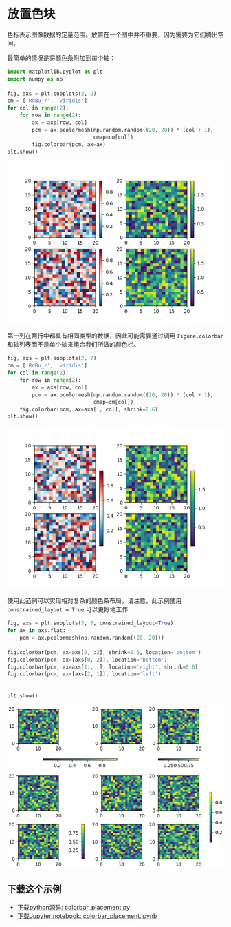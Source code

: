 # 放置色块

色标表示图像数据的定量范围。放置在一个图中并不重要，因为需要为它们腾出空间。

最简单的情况是将颜色条附加到每个轴：

```python
import matplotlib.pyplot as plt
import numpy as np

fig, axs = plt.subplots(2, 2)
cm = ['RdBu_r', 'viridis']
for col in range(2):
    for row in range(2):
        ax = axs[row, col]
        pcm = ax.pcolormesh(np.random.random((20, 20)) * (col + 1),
                            cmap=cm[col])
        fig.colorbar(pcm, ax=ax)
plt.show()
```

![放置色块示例](/static/images/gallery/sphx_glr_colorbar_placement_001.png)

第一列在两行中都具有相同类型的数据，因此可能需要通过调用 ``Figure.colorbar`` 和轴列表而不是单个轴来组合我们所做的颜色栏。

```python
fig, axs = plt.subplots(2, 2)
cm = ['RdBu_r', 'viridis']
for col in range(2):
    for row in range(2):
        ax = axs[row, col]
        pcm = ax.pcolormesh(np.random.random((20, 20)) * (col + 1),
                            cmap=cm[col])
    fig.colorbar(pcm, ax=axs[:, col], shrink=0.6)
plt.show()
```

![放置色块示例2](/static/images/gallery/sphx_glr_colorbar_placement_002.png)

使用此范例可以实现相对复杂的颜色条布局。请注意，此示例使用 ``constrained_layout = True`` 可以更好地工作

```python
fig, axs = plt.subplots(3, 3, constrained_layout=True)
for ax in axs.flat:
    pcm = ax.pcolormesh(np.random.random((20, 20)))

fig.colorbar(pcm, ax=axs[0, :2], shrink=0.6, location='bottom')
fig.colorbar(pcm, ax=[axs[0, 2]], location='bottom')
fig.colorbar(pcm, ax=axs[1:, :], location='right', shrink=0.6)
fig.colorbar(pcm, ax=[axs[2, 1]], location='left')


plt.show()
```

![放置色块示例3](/static/images/gallery/sphx_glr_colorbar_placement_003.png)

## 下载这个示例
            
- [下载python源码: colorbar_placement.py](https://matplotlib.org/_downloads/colorbar_placement.py)
- [下载Jupyter notebook: colorbar_placement.ipynb](https://matplotlib.org/_downloads/colorbar_placement.ipynb)
